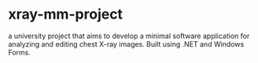 # xray-mm-project
a university project that aims to develop a minimal software application for analyzing and editing chest X-ray images. Built using .NET and Windows Forms.
